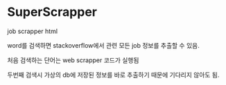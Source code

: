 # SuperScrapper
 job scrapper html

word를 검색하면 stackoverflow에서 관련 모든 job 정보를 추출할 수 있음.

처음 검색하는 단어는 web scrapper 코드가 실행됨

두번째 검색시 가상의 db에 저장된 정보를 바로 추출하기 때문에 기다리지 않아도 됨.